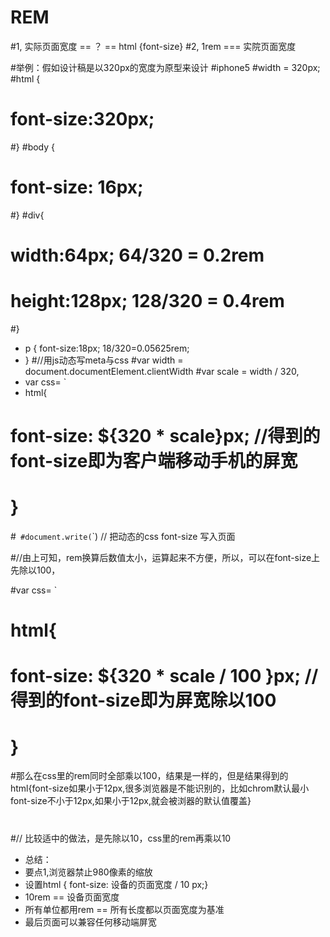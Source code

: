 # REM
#1,  实际页面宽度 == ？ == html {font-size}
#2,  1rem === 实院页面宽度

#举例：假如设计稿是以320px的宽度为原型来设计
#iphone5 
#width = 320px;
#html {
#  font-size:320px;
#}
#body {
#  font-size: 16px;
#}
#div{
# width:64px;  64/320 = 0.2rem
# height:128px; 128/320 = 0.4rem
#}
- p {
    font-size:18px;  18/320=0.05625rem;
- }
#//用js动态写meta与css
#var width = document.documentElement.clientWidth
#var scale = width / 320,
- var css= `
-    html{
#     font-size: ${320 * scale}px; //得到的font-size即为客户端移动手机的屏宽
#   }
#`
#document.write(`<style> ${css} </style>`) // 把动态的css font-size 写入页面

#//由上可知，rem换算后数值太小，运算起来不方便，所以，可以在font-size上先除以100，

#var css= `
#   html{
#     font-size: ${320 * scale / 100 }px; //得到的font-size即为屏宽除以100
#   }

#那么在css里的rem同时全部乘以100，结果是一样的，但是结果得到的html{font-size如果小于12px,很多浏览器是不能识别的，比如chrom默认最小font-size不小于12px,如果小于12px,就会被浏器的默认值覆盖}
#
#// 比较适中的做法，是先除以10，css里的rem再乘以10

 - 总结：
 - 要点1,浏览器禁止980像素的缩放
 - 设置html { font-size: 设备的页面宽度 / 10 px;}
 - 10rem == 设备页面宽度
 - 所有单位都用rem == 所有长度都以页面宽度为基准
 - 最后页面可以兼容任何移动端屏宽
  
